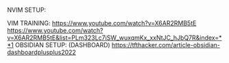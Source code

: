 NVIM SETUP:


VIM TRAINING:
https://www.youtube.com/watch?v=X6AR2RMB5tE
https://www.youtube.com/watch?v=X6AR2RMB5tE&list=PLm323Lc7iSW_wuxqmKx_xxNtJC_hJbQ7R&index=**1
OBSIDIAN SETUP:
(DASHBOARD)
https://tfthacker.com/article-obsidian-dashboardplusplus2022
